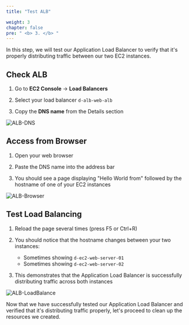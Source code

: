 ```yaml
---
title: "Test ALB"

weight: 3
chapter: false
pre: " <b> 3. </b> "
---
```


In this step, we will test our Application Load Balancer to verify that it's properly distributing traffic between our two EC2 instances.

## Check ALB

1. Go to **EC2 Console** → **Load Balancers**

2. Select your load balancer `d-alb-web-alb`

3. Copy the **DNS name** from the Details section

![ALB-DNS](/images/alb-dns.png)

## Access from Browser

1. Open your web browser

2. Paste the DNS name into the address bar

3. You should see a page displaying "Hello World from" followed by the hostname of one of your EC2 instances

![ALB-Browser](/images/alb-browser.png)

## Test Load Balancing

1. Reload the page several times (press F5 or Ctrl+R)

2. You should notice that the hostname changes between your two instances:
   - Sometimes showing `d-ec2-web-server-01`
   - Sometimes showing `d-ec2-web-server-02`

3. This demonstrates that the Application Load Balancer is successfully distributing traffic across both instances

![ALB-LoadBalance](/images/alb-loadbalance.png)

Now that we have successfully tested our Application Load Balancer and verified that it's distributing traffic properly, let's proceed to clean up the resources we created.
